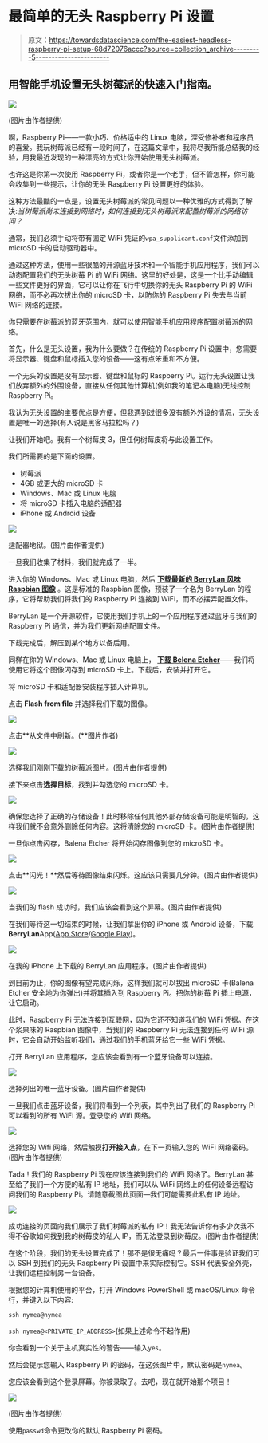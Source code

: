 # 最简单的无头 Raspberry Pi 设置

> 原文：<https://towardsdatascience.com/the-easiest-headless-raspberry-pi-setup-68d72076accc?source=collection_archive---------5----------------------->

## 用智能手机设置无头树莓派的快速入门指南。

![](img/524f28eb92e2f8b78113870fab89faaa.png)

(图片由作者提供)

啊，Raspberry Pi——一款小巧、价格适中的 Linux 电脑，深受修补者和程序员的喜爱。我玩树莓派已经有一段时间了，在这篇文章中，我将尽我所能总结我的经验，用我最近发现的一种漂亮的方式让你开始使用无头树莓派。

也许这是你第一次使用 Raspberry Pi，或者你是一个老手，但不管怎样，你可能会收集到一些提示，让你的无头 Raspberry Pi 设置更好的体验。

这种方法最酷的一点是，设置无头树莓派的常见问题以一种优雅的方式得到了解决:*当树莓派尚未连接到网络时，如何连接到无头树莓派来配置树莓派的网络访问？*

通常，我们必须手动将带有固定 WiFi 凭证的`wpa_supplicant.conf`文件添加到 microSD 卡的启动驱动器中。

通过这种方法，使用一些很酷的开源蓝牙技术和一个智能手机应用程序，我们可以动态配置我们的无头树莓 Pi 的 WiFi 网络。这里的好处是，这是一个比手动编辑一些文件更好的界面，它可以让你在飞行中切换你的无头 Raspberry Pi 的 WiFi 网络，而不必再次拔出你的 microSD 卡，以防你的 Raspberry Pi 失去与当前 WiFi 网络的连接。

你只需要在树莓派的蓝牙范围内，就可以使用智能手机应用程序配置树莓派的网络。

首先，什么是无头设置，我为什么要做？在传统的 Raspberry Pi 设置中，您需要将显示器、键盘和鼠标插入您的设备——这有点笨重和不方便。

一个无头的设置是没有显示器、键盘和鼠标的 Raspberry Pi。运行无头设置让我们放弃额外的外围设备，直接从任何其他计算机(例如我的笔记本电脑)无线控制 Raspberry Pi。

我认为无头设置的主要优点是方便，但我遇到过很多没有额外外设的情况，无头设置是唯一的选择(有人说是黑客马拉松吗？)

让我们开始吧。我有一个树莓皮 3，但任何树莓皮将与此设置工作。

我们所需要的是下面的设置。

*   树莓派
*   4GB 或更大的 microSD 卡
*   Windows、Mac 或 Linux 电脑
*   将 microSD 卡插入电脑的适配器
*   iPhone 或 Android 设备

![](img/0ce85990182eab85cf89c29f17105ed3.png)

适配器地狱。(图片由作者提供)

一旦我们收集了材料，我们就完成了一半。

进入你的 Windows、Mac 或 Linux 电脑，然后 [**下载最新的 BerryLan 风味 Raspbian 图像**](https://downloads.nymea.io/images/raspberrypi/latest) 。这是标准的 Raspbian 图像，预装了一个名为 BerryLan 的程序，它将帮助我们将我们的 Raspberry Pi 连接到 WiFi，而不必摆弄配置文件。

BerryLan 是一个开源软件，它使用我们手机上的一个应用程序通过蓝牙与我们的 Raspberry Pi 通信，并为我们更新网络配置文件。

下载完成后，解压到某个地方以备后用。

同样在你的 Windows、Mac 或 Linux 电脑上， [**下载 Belena Etcher**](https://www.balena.io/etcher/)——我们将使用它将这个图像闪存到 microSD 卡上。下载后，安装并打开它。

将 microSD 卡和适配器安装程序插入计算机。

点击 **Flash from file** 并选择我们下载的图像。

![](img/d56a08139f0315b9eb1f4c60d35f75f3.png)

点击**从文件中刷新。(**图片作者)

![](img/c170194fcf50022869cdd21094116450.png)

选择我们刚刚下载的树莓派图片。(图片由作者提供)

接下来点击**选择目标**，找到并勾选您的 microSD 卡。

![](img/7a13e3ef844e98f89929675fabef9082.png)

确保您选择了正确的存储设备！此时移除任何其他外部存储设备可能是明智的，这样我们就不会意外删除任何内容。这将清除您的 microSD 卡。(图片由作者提供)

一旦你点击闪存，Balena Etcher 将开始闪存图像到您的 microSD 卡。

![](img/2db6922f54aa7248c6fce6967e7d131c.png)

点击**闪光！**然后等待图像结束闪烁。这应该只需要几分钟。(图片由作者提供)

![](img/0ce8e58e738536ecee691827ddcf18fe.png)

当我们的 flash 成功时，我们应该会看到这个屏幕。(图片由作者提供)

在我们等待这一切结束的时候，让我们拿出你的 iPhone 或 Android 设备，下载**BerryLan**App([App Store](https://apps.apple.com/us/app/berrylan/id1436156018)/[Google Play](https://play.google.com/store/apps/details?id=io.guh.berrylan&hl=en_US&gl=US))。

![](img/64e916bd12b2d7211c59add34381aa9d.png)

在我的 iPhone 上下载的 BerryLan 应用程序。(图片由作者提供)

到目前为止，你的图像有望完成闪烁，这样我们就可以拔出 microSD 卡(Balena Etcher 安全地为你弹出)并将其插入到 Raspberry Pi。把你的树莓 Pi 插上电源，让它启动。

此时，Raspberry Pi 无法连接到互联网，因为它还不知道我们的 WiFi 凭据。在这个浆果味的 Raspbian 图像中，当我们的 Raspberry Pi 无法连接到任何 WiFi 源时，它会自动开始监听我们，通过我们的手机蓝牙给它一些 WiFi 凭据。

打开 BerryLan 应用程序，您应该会看到有一个蓝牙设备可以连接。

![](img/9b74dac80b7cb128472b88a6216676ec.png)

选择列出的唯一蓝牙设备。(图片由作者提供)

一旦我们点击蓝牙设备，我们将看到一个列表，其中列出了我们的 Raspberry Pi 可以看到的所有 WiFi 源。登录您的 Wifi 网络。

![](img/2c2bc193115190b9d133b3eb148b417e.png)

选择您的 Wifi 网络，然后触摸**打开接入点**，在下一页输入您的 WiFi 网络密码。(图片由作者提供)

Tada！我们的 Raspberry Pi 现在应该连接到我们的 WiFi 网络了。BerryLan 甚至给了我们一个方便的私有 IP 地址，我们可以从 WiFi 网络上的任何设备远程访问我们的 Raspberry Pi。请随意截图此页面—我们可能需要此私有 IP 地址。

![](img/f24f226309799efbb143495fa0c212ad.png)

成功连接的页面向我们展示了我们树莓派的私有 IP！我无法告诉你有多少次我不得不谷歌如何找到我的树莓皮的私人 IP，而无法登录到树莓皮。(图片由作者提供)

在这个阶段，我们的无头设置完成了！那不是很无痛吗？最后一件事是验证我们可以 SSH 到我们的无头 Raspberry Pi 设置中来实际控制它。SSH 代表安全外壳，让我们远程控制另一台设备。

根据您的计算机使用的平台，打开 Windows PowerShell 或 macOS/Linux 命令行，并键入以下内容:

`ssh nymea@nymea`

`ssh nymea@<PRIVATE_IP_ADDRESS>`(如果上述命令不起作用)

你会看到一个关于主机真实性的警告——输入`yes`。

然后会提示您输入 Raspberry Pi 的密码，在这张图片中，默认密码是`nymea`。

您应该会看到这个登录屏幕。你被录取了。去吧，现在就开始那个项目！

![](img/21cc517d9a15516ec9eb8a502f03f663.png)

(图片由作者提供)

使用`passwd`命令更改你的默认 Raspberry Pi 密码。